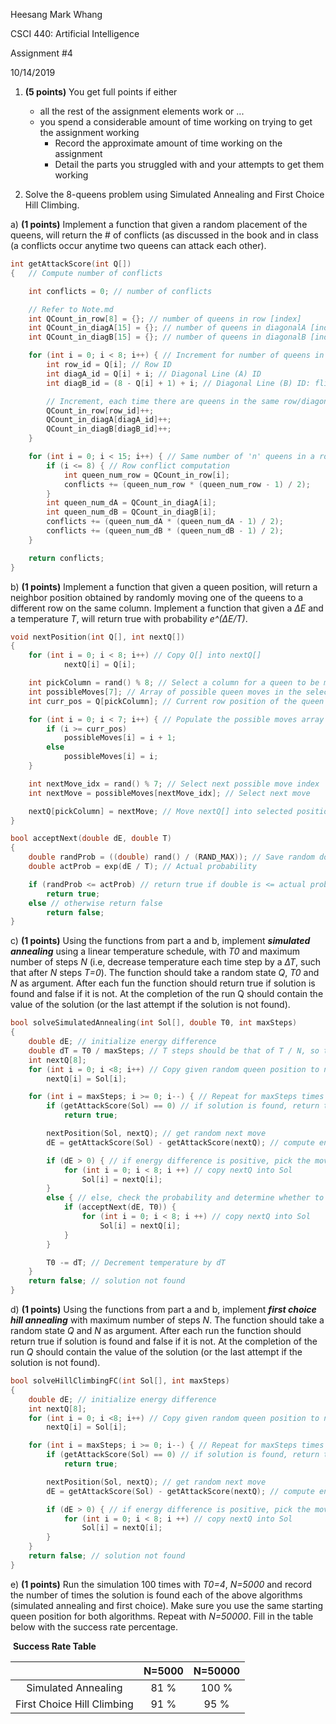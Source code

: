 Heesang Mark Whang

CSCI 440: Artificial Intelligence

Assignment #4

10/14/2019

1. **(5 points)** You get full points if either
   * all the rest of the assignment elements work or ...
   * you spend a considerable amount of time working on trying to get the assignment working
     * Record the approximate amount of time working on the assignment
     * Detail the parts you struggled with and your attempts to get them working

2. Solve the 8-queens problem using Simulated Annealing and First Choice Hill Climbing.

  a) **(1 points)** Implement a function that given a random placement of the queens, will return the # of conflicts (as discussed in the book and in class (a conflicts occur anytime two queens can attack each other).

```C++
int getAttackScore(int Q[])
{	// Compute number of conflicts

	int conflicts = 0; // number of conflicts

	// Refer to Note.md
	int QCount_in_row[8] = {}; // number of queens in row [index]
	int QCount_in_diagA[15] = {}; // number of queens in diagonalA [index] [0] ~ [14]
	int QCount_in_diagB[15] = {}; // number of queens in diagonalB [index] [0] ~ [14]

	for (int i = 0; i < 8; i++) { // Increment for number of queens in the same row
		int row_id = Q[i]; // Row ID
		int diagA_id = Q[i] + i; // Diagonal Line (A) ID
		int diagB_id = (8 - Q[i] + 1) + i; // Diagonal Line (B) ID: flip the row_id for diagB_id

		// Increment, each time there are queens in the same row/diagonal
		QCount_in_row[row_id]++;
		QCount_in_diagA[diagA_id]++;
		QCount_in_diagB[diagB_id]++;
	}

	for (int i = 0; i < 15; i++) { // Same number of 'n' queens in a row or a diagonal line A or B makes (n*(n-1)/2) conflicts
		if (i <= 8) { // Row conflict computation
			int queen_num_row = QCount_in_row[i];
			conflicts += (queen_num_row * (queen_num_row - 1) / 2);
		}
		int queen_num_dA = QCount_in_diagA[i];
		int queen_num_dB = QCount_in_diagB[i];
		conflicts += (queen_num_dA * (queen_num_dA - 1) / 2);
		conflicts += (queen_num_dB * (queen_num_dB - 1) / 2);
	}

	return conflicts;
}
```

  b) **(1 points)** Implement a function that given a queen position, will return a neighbor position obtained by randomly moving one of the queens to a different row on the same column. Implement a function that given a *∆E* and a temperature *T*, will return true with probability *e^(∆E/T)*.

```C++
void nextPosition(int Q[], int nextQ[])
{
	for (int i = 0; i < 8; i++) // Copy Q[] into nextQ[]
			nextQ[i] = Q[i];

	int pickColumn = rand() % 8; // Select a column for a queen to be moved
	int possibleMoves[7]; // Array of possible queen moves in the selected column (0~7 except current position)
	int curr_pos = Q[pickColumn]; // Current row position of the queen in selected column

	for (int i = 0; i < 7; i++) { // Populate the possible moves array with 0~7 except current position
		if (i >= curr_pos)
			possibleMoves[i] = i + 1;
		else
			possibleMoves[i] = i;
	}

	int nextMove_idx = rand() % 7; // Select next possible move index
	int nextMove = possibleMoves[nextMove_idx]; // Select next move

	nextQ[pickColumn] = nextMove; // Move nextQ[] into selected position
}

bool acceptNext(double dE, double T)
{
	double randProb = ((double) rand() / (RAND_MAX)); // Save random double from 0~1
	double actProb = exp(dE / T); // Actual probability

	if (randProb <= actProb) // return true if double is <= actual probability
		return true;
	else // otherwise return false
		return false;
}
```

  c) **(1 points)**  Using the functions from part a and b, implement ***simulated annealing*** using a linear temperature schedule, with *T0* and maximum number of steps *N* (i.e, decrease temperature each time step by a *∆T*, such that after *N* steps *T=0*). The function should take a random state *Q*, *T0* and *N* as argument. After each fun the function should return true if solution is found and false if it is not. At the completion of the run Q should contain the value of the solution (or the last attempt if the solution is not found).

``` c++
bool solveSimulatedAnnealing(int Sol[], double T0, int maxSteps)
{
	double dE; // initialize energy difference
	double dT = T0 / maxSteps; // T steps should be that of T / N, so that after N runs, T = 0
	int nextQ[8];
	for (int i = 0; i <8; i++) // Copy given random queen position to nextQ
		nextQ[i] = Sol[i];

	for (int i = maxSteps; i >= 0; i--) { // Repeat for maxSteps times
		if (getAttackScore(Sol) == 0) // if solution is found, return true
			return true;

		nextPosition(Sol, nextQ); // get random next move
		dE = getAttackScore(Sol) - getAttackScore(nextQ); // compute energy difference

		if (dE > 0) { // if energy difference is positive, pick the move
			for (int i = 0; i < 8; i ++) // copy nextQ into Sol
				Sol[i] = nextQ[i];
		}
		else { // else, check the probability and determine whether to pick the move
			if (acceptNext(dE, T0)) {
				for (int i = 0; i < 8; i ++) // copy nextQ into Sol
					Sol[i] = nextQ[i];
			}
		}

		T0 -= dT; // Decrement temperature by dT
	}
	return false; // solution not found
}
```

  d) **(1 points)** Using the functions from part a and b, implement ***first choice hill annealing*** with maximum number of steps *N*. The function should take a random state *Q* and *N* as argument. After each run the function should return true if solution is found and  false if it is not. At the completion of the run *Q* should contain the value of the solution (or the last attempt if the solution is not found).

[^Hint]: First Choice Hill climbing is basically simulated annealing with a much simpler acceptNext function.

``` C++
bool solveHillClimbingFC(int Sol[], int maxSteps)
{
	double dE; // initialize energy difference
	int nextQ[8];
	for (int i = 0; i <8; i++) // Copy given random queen position to nextQ
		nextQ[i] = Sol[i];

	for (int i = maxSteps; i >= 0; i--) { // Repeat for maxSteps times
		if (getAttackScore(Sol) == 0) // if solution is found, return true
			return true;

		nextPosition(Sol, nextQ); // get random next move
		dE = getAttackScore(Sol) - getAttackScore(nextQ); // compute energy difference

		if (dE > 0) { // if energy difference is positive, pick the move
			for (int i = 0; i < 8; i ++) // copy nextQ into Sol
				Sol[i] = nextQ[i];
		}
	}
	return false; // solution not found
}
```

  e) **(1 points)** Run the simulation 100 times with *T0=4*, *N=5000* and record the number of times the solution is found each of the above algorithms (simulated annealing and first choice). Make sure you use the same starting queen position for both algorithms. Repeat with *N=50000*. Fill in the table below with the success rate percentage.

​	**Success Rate Table**

|                            | N=5000 | N=50000 |
| :------------------------: | :----: | :-----: |
|    Simulated Annealing     |  81 %  |  100 %  |
| First Choice Hill Climbing |  91 %  |  95 %  |
